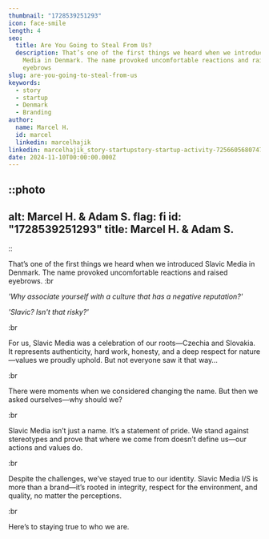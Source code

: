 ```yaml
---
thumbnail: "1728539251293"
icon: face-smile
length: 4
seo:
  title: Are You Going to Steal From Us?
  description: That’s one of the first things we heard when we introduced Slavic
    Media in Denmark. The name provoked uncomfortable reactions and raised
    eyebrows
slug: are-you-going-to-steal-from-us
keywords:
  - story
  - startup
  - Denmark
  - Branding
author:
  name: Marcel H.
  id: marcel
  linkedin: marcelhajik
linkedin: marcelhajik_story-startupstory-startup-activity-7256605680747319298-a7Zt?utm_source=share&utm_medium=member_desktop
date: 2024-11-10T00:00:00.000Z
---
```


::photo
---
alt: Marcel H. & Adam S.
flag: fi
id: "1728539251293"
title: Marcel H. & Adam S.
---
::

That’s one of the first things we heard when we introduced Slavic Media in Denmark. The name provoked uncomfortable reactions and raised eyebrows. :br

*'Why associate yourself with a culture that has a negative reputation?'*

*'Slavic? Isn't that risky?'*

:br

For us, Slavic Media was a celebration of our roots—Czechia and Slovakia. It represents authenticity, hard work, honesty, and a deep respect for nature—values we proudly uphold. But not everyone saw it that way…

:br

There were moments when we considered changing the name. But then we asked ourselves—why should we?

:br

Slavic Media isn’t just a name. It’s a statement of pride. We stand against stereotypes and prove that where we come from doesn’t define us—our actions and values do.

:br

Despite the challenges, we’ve stayed true to our identity. Slavic Media I/S is more than a brand—it’s rooted in integrity, respect for the environment, and quality, no matter the perceptions.

:br

Here’s to staying true to who we are.
